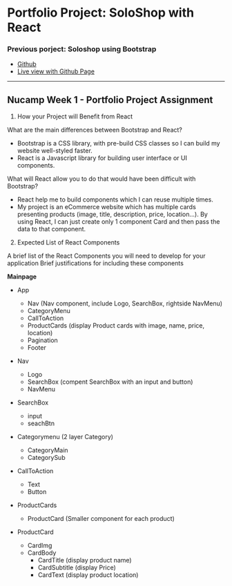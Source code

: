 # Portfolio Project: SoloShop with React

### Previous porject: Soloshop using Bootstrap

-   [Github](https://github.com/quachan888/SoloShop)
-   [Live view with Github Page](https://quachan888.github.io/SoloShop/)

---

## Nucamp Week 1 - Portfolio Project Assignment

1. How your Project will Benefit from React

What are the main differences between Bootstrap and React?

-   Bootstrap is a CSS library, with pre-build CSS classes so I can build my website well-styled faster.
-   React is a Javascript library for building user interface or UI components.

What will React allow you to do that would have been difficult with Bootstrap?

-   React help me to build components which I can reuse multiple times.
-   My project is an eCommerce website which has multiple cards presenting products (image, title, description, price, location...). By using React, I can just create only 1 component Card and then pass the data to that component.

2. Expected List of React Components

A brief list of the React Components you will need to develop for your application
Brief justifications for including these components

**Mainpage**

-   App
    + Nav (Nav component, include Logo, SearchBox, rightside NavMenu)
    + CategoryMenu 
    + CallToAction 
    + ProductCards (display Product cards with image, name, price, location)
    + Pagination 
    + Footer 

- Nav
    + Logo
    + SearchBox (compent SearchBox with an input and button)
    + NavMenu

- SearchBox
    + input
    + seachBtn 

- Categorymenu (2 layer Category)
    + CategoryMain
    + CategorySub

- CallToAction
    + Text
    + Button

- ProductCards 
    + ProductCard (Smaller component for each product)

- ProductCard 
    + CardImg
    + CardBody
        + CardTitle (display product name)
        + CardSubtitle (display Price)
        + CardText (display product location)
